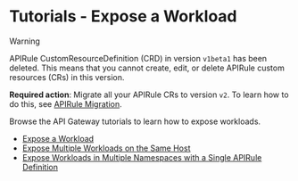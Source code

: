 # Tutorials - Expose a Workload
> [!WARNING]
> APIRule CustomResourceDefinition (CRD) in version `v1beta1` has been deleted. This means that you cannot create, edit, or delete APIRule custom resources (CRs) in this version.
>
> **Required action**: Migrate all your APIRule CRs to version `v2`. To learn how to do this, see [APIRule Migration](../../apirule-migration/README.md).

Browse the API Gateway tutorials to learn how to expose workloads. 

- [Expose a Workload](./01-40-expose-workload-apigateway.md)
- [Expose Multiple Workloads on the Same Host](./01-41-expose-multiple-workloads.md)
- [Expose Workloads in Multiple Namespaces with a Single APIRule Definition](./01-42-expose-workloads-multiple-namespaces.md)

